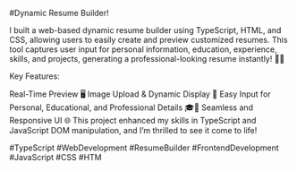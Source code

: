 #Dynamic Resume Builder!

I built a web-based dynamic resume builder using TypeScript, HTML, and CSS, allowing users to easily create and preview customized resumes. This tool captures user input for personal information, education, experience, skills, and projects, generating a professional-looking resume instantly! 📄✨

Key Features:

Real-Time Preview 🖥️ Image Upload & Dynamic Display 📸 Easy Input for Personal, Educational, and Professional Details 🎓💼 Seamless and Responsive UI 🌐 This project enhanced my skills in TypeScript and JavaScript DOM manipulation, and I’m thrilled to see it come to life!

#TypeScript #WebDevelopment #ResumeBuilder #FrontendDevelopment #JavaScript #CSS #HTM
